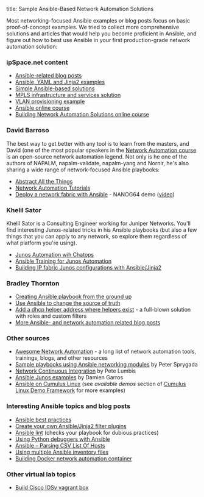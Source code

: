 title: Sample Ansible-Based Network Automation Solutions

Most networking-focused Ansible examples or blog posts focus on basic proof-of-concept examples. We tried to collect more comprehensive solutions and articles that would help you become proficient in Ansible, and figure out how to best use Ansible in your first production-grade network automation solution:

### ipSpace.net content

- [Ansible-related blog posts](https://blog.ipspace.net/search/label/Ansible)
- [Ansible, YAML and Jinja2 examples](https://github.com/ipspace/NetOpsWorkshop/)
- [Simple Ansible-based solutions](https://github.com/ipspace/ansible-examples)
- [MPLS infrastructure and services solution](https://github.com/ipspace/MPLS-infrastructure)
- [VLAN provisioning example](https://github.com/ipspace/VLAN-service)
- [Ansible online course](https://www.ipspace.net/Ansible_for_Networking_Engineers)
- [Building Network Automation Solutions online course](https://www.ipspace.net/Building_Network_Automation_Solutions)

### David Barroso

The best way to get better with any tool is to learn from the masters, and David (one of the most popular speakers in the [Network Automation course](https://www.ipspace.net/Building_Network_Automation_Solutions) is an open-source network automation legend. Not only is he one of the authors of NAPALM, napalm-validate, napalm-yang and Nornir, he's also sharing a wide range of network-focused Ansible playbooks:

-   [Abstract All the Things](https://github.com/dravetech/preso_abstract_all_the_things)
-   [Network Automation Tutorials](https://github.com/dravetech/network-tutorials)
-   [Deploy a network fabric with Ansible](https://github.com/dbarrosop/ansible_demo) - NANOG64 demo ([video](https://www.youtube.com/watch?v=93q-dHC0u0I))

### Khelil Sator

Khelil Sator is a Consulting Engineer working for Juniper Networks. You'll find interesting Junos-related tricks in his Ansible playbooks (but also a few things that you can apply to any network, so explore them regardless of what platform you're using).

-   [Junos Automation wih Chatops](https://github.com/ksator/junos-automation-with-chatops)
-   [Ansible Training for Junos Automation](https://github.com/ksator/ansible-training-for-junos-automation)
-   [Building IP fabric Junos configurations with Ansible/Jinja2](https://github.com/ksator/ansible-junos-ZTP-ip-fabric)

### Bradley Thornton

-   [Creating Ansible playbook from the ground up](https://cidrblock.github.io/ansible-playbook-from-the-ground-up.html)
-   [Use Ansible to change the source of truth](https://cidrblock.github.io/ansible_sot.html)
-   [Add a dhcp helper address where helpers exist](https://cidrblock.github.io/An%20ansible%20playbook%20showing%20some%20tips%20and%20tricks..html) - a full-blown solution with roles and custom filters
-   [More Ansible- and network automation related blog posts](https://cidrblock.github.io/)

### Other sources

-   [Awesome Network Automation](https://github.com/networktocode/awesome-network-automation/blob/master/README.md) - a long list of network automation tools, trainings, blogs, and other resources
-   [Sample playbooks using Ansible networking modules](https://github.com/privateip/Ansible-Webinar-Mar2016) by Peter Sprygada
-   [Network Continuous Integration](https://gitlab.com/plumbis/interop-2016) by Pete Lumbis
-   [Ansible Junos examples](https://github.com/JNPRAutomate/ansible-junos-examples) by Damien Garros
-   [Ansible on Cumulus Linux](https://github.com/CumulusNetworks/cldemo-automation-ansible) (see *available demos* section of [Cumulus Linux Demo Framework](https://github.com/CumulusNetworks/cldemo-vagrant) for more examples)

### Interesting Ansible topics and blog posts

-   [Ansible best practices](https://www.ansible.com/ansible-best-practices)
-   [Create your own Ansible/Jinja2 filter plugins](http://www.dasblinkenlichten.com/creating-ansible-filter-plugins/)
-   [Ansible lint](https://github.com/willthames/ansible-lint) (checks your playbook for dubious practices)
-   [Using Python debuggers with Ansible](http://michaeldehaan.net/post/35403909347/tips-on-using-debuggers-with-ansible)
-   [Ansible – Parsing CSV List Of Hosts](http://everythingshouldbevirtual.com/ansible-parsing-csv-list-hosts-ip-hostnames-mac)
-   [Using multiple Ansible inventory files](http://allandenot.com/devops/2015/01/16/ansible-with-multiple-inventory-files.html)
-   [Building Docker network automation container](https://packetpushers.net/building-a-docker-network-automation-container/)

### Other virtual lab topics

-   [Build Cisco IOSv vagrant box](http://binarynature.blogspot.si/2016/04/cisco-iosv-vagrant-box-for-vmware-fusion.html)
